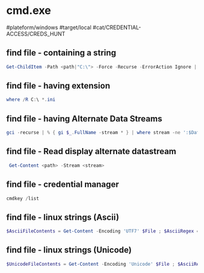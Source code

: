 # cmd.exe

#plateform/windows #target/local #cat/CREDENTIAL-ACCESS/CREDS_HUNT 

## find file - containing a string
```powershell
Get-ChildItem -Path <path|"C:\"> -Force -Recurse -ErrorAction Ignore |  select-string '<pattern>' -List -erroraction 'silentlycontinue' | select Path
```

## find file -  having extension
```powershell
where /R C:\ *.ini
```

## find file -  having Alternate Data Streams
```powershell
gci -recurse | % { gi $_.FullName -stream * } | where stream -ne ':$Data'
```

## find file -  Read display alternate datastream
```powershell
 Get-Content <path> -Stream <stream>
```

## find file - credential manager
```powershell
cmdkey /list
```

## find file - linux strings (Ascii)
```powershell
$AsciiFileContents = Get-Content -Encoding 'UTF7' $File ; $AsciiRegex = [Regex] "[\x20-\x7E]{$MinimumLength,}"; $AsciiRegex.Matches($AsciiFileContents) | ForEach-Object { Write-Output $_.Value }
```

## find file - linux strings (Unicode)
```powershell
$UnicodeFileContents = Get-Content -Encoding 'Unicode' $File ; $AsciiRegex = [Regex] "[\x20-\x7E]{$MinimumLength,}" ; $Results = $AsciiRegex.Matches($AsciiFileContents) | ForEach-Object { Write-Output $_.Value }
```